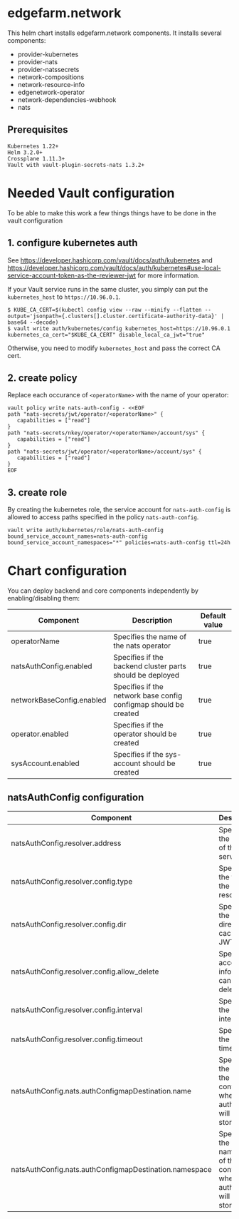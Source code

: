 # edgefarm.network

This helm chart installs edgefarm.network components. It installs several components:
  - provider-kubernetes
  - provider-nats
  - provider-natssecrets
  - network-compositions
  - network-resource-info
  - edgenetwork-operator
  - network-dependencies-webhook
  - nats

## Prerequisites

    Kubernetes 1.22+
    Helm 3.2.0+
    Crossplane 1.11.3+
    Vault with vault-plugin-secrets-nats 1.3.2+

# Needed Vault configuration

To be able to make this work a few things things have to be done in the vault configuration

## 1. configure kubernetes auth

See https://developer.hashicorp.com/vault/docs/auth/kubernetes and 
https://developer.hashicorp.com/vault/docs/auth/kubernetes#use-local-service-account-token-as-the-reviewer-jwt for more information.

If your Vault service runs in the same cluster, you simply can put the `kubernetes_host` to `https://10.96.0.1`.

```
$ KUBE_CA_CERT=$(kubectl config view --raw --minify --flatten --output='jsonpath={.clusters[].cluster.certificate-authority-data}' | base64 --decode)
$ vault write auth/kubernetes/config kubernetes_host=https://10.96.0.1 kubernetes_ca_cert="$KUBE_CA_CERT" disable_local_ca_jwt="true"
```

Otherwise, you need to modify `kubernetes_host` and pass the correct CA cert.

## 2. create policy 

Replace each occurance of `<operatorName>` with the name of your operator:

```console
vault policy write nats-auth-config - <<EOF
path "nats-secrets/jwt/operator/<operatorName>" {
   capabilities = ["read"]
}
path "nats-secrets/nkey/operator/<operatorName>/account/sys" {
   capabilities = ["read"]
}
path "nats-secrets/jwt/operator/<operatorName>/account/sys" { 
   capabilities = ["read"]
}
EOF
```

## 3. create role

By creating the kubernetes role, the service account for `nats-auth-config` is allowed to access paths specified in the policy `nats-auth-config`.

``` console
vault write auth/kubernetes/role/nats-auth-config  bound_service_account_names=nats-auth-config  bound_service_account_namespaces="*" policies=nats-auth-config ttl=24h
```

# Chart configuration 

You can deploy backend and core components independently by enabling/disabling them:

| Component                 | Description                                                      | Default value |
| ------------------------- | ---------------------------------------------------------------- | ------------- |
| operatorName              | Specifies the name of the nats operator                          | true          |
| natsAuthConfig.enabled    | Specifies if the backend cluster parts should be deployed        | true          |
| networkBaseConfig.enabled | Specifies if the network base config configmap should be created | true          |
| operator.enabled          | Specifies if the operator should be created                      | true          |
| sysAccount.enabled        | Specifies if the sys-account should be created                   | true          |


## natsAuthConfig configuration

| Component                                              | Description                                                                   | Default value                  |
| ------------------------------------------------------ | ----------------------------------------------------------------------------- | ------------------------------ |
| natsAuthConfig.resolver.address                        | Specifies the address of the nats server                                      | "nats://nats.default.svc:4222" |
| natsAuthConfig.resolver.config.type                    | Specifies the type of the nats resolver                                       | full                           |
| natsAuthConfig.resolver.config.dir                     | Specifies the directory to cache JWTs                                         | "/data/jwt"                    |
| natsAuthConfig.resolver.config.allow_delete            | Specifies if account information can be deleted                               | true                           |
| natsAuthConfig.resolver.config.interval                | Specifies the resolver interval                                               | "2m"                           |
| natsAuthConfig.resolver.config.timeout                 | Specifies the resolver timeout                                                | "1.9s"                         |
| natsAuthConfig.nats.authConfigmapDestination.name      | Specifies the name of the configmap where the auth config will be stored      | nats-auth-config               |
| natsAuthConfig.nats.authConfigmapDestination.namespace | Specifies the namespace of the configmap where the auth config will be stored | nats                           |

